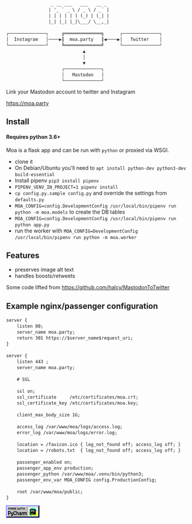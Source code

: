 ```
                 _ __ ___   ___   __ _
                | '_ ` _ \ / _ \ / _` |
                | | | | | | (_) | (_| |
                |_| |_| |_|\___/ \__,_|

┌──────────────┐     ╔══════════════╗      ┌──────────────┐
│  Instagram   │────▶║  moa.party   ║◀────▶│   Twitter    │
└──────────────┘     ╚══════════════╝      └──────────────┘
                             ▲
                             │
                             ▼
                     ┌──────────────┐
                     │   Mastodon   │
                     └──────────────┘
```

Link your Mastodon account to twitter and Instagram

https://moa.party

## Install

#### Requires python 3.6+

Moa is a flask app and can be run with `python` or proxied via WSGI.

* clone it
* On Debian/Ubuntu you'll need to `apt install python-dev python3-dev build-essential`
* Install pipenv `pip3 install pipenv`
* `PIPENV_VENV_IN_PROJECT=1 pipenv install`
* `cp config.py.sample config.py` and override the settings from `defaults.py`
* `MOA_CONFIG=config.DevelopmentConfig /usr/local/bin/pipenv run python -m moa.models` to create the DB tables
* `MOA_CONFIG=config.DevelopmentConfig /usr/local/bin/pipenv run python app.py`
* run the worker with `MOA_CONFIG=DevelopmentConfig /usr/local/bin/pipenv run python -m moa.worker`

## Features
* preserves image alt text
* handles boosts/retweets

Some code lifted from https://github.com/halcy/MastodonToTwitter


## Example nginx/passenger configuration

```
server {
    listen 80;
    server_name moa.party;
    return 301 https://$server_name$request_uri;
}

server {
    listen 443 ;
    server_name moa.party;
    
    # SSL
    
    ssl on;
    ssl_certificate     /etc/certificates/moa.crt;
    ssl_certificate_key /etc/certificates/moa.key;
    
    client_max_body_size 1G;
    
    access_log /var/www/moa/logs/access.log;
    error_log /var/www/moa/logs/error.log;
    
    location = /favicon.ico { log_not_found off; access_log off; }
    location = /robots.txt  { log_not_found off; access_log off; }
    
    passenger_enabled on;
    passenger_app_env production;
    passenger_python /var/www/moa/.venv/bin/python3;
    passenger_env_var MOA_CONFIG config.ProductionConfig;
    
    root /var/www/moa/public;
}
```

![](static/madewpc.gif)
